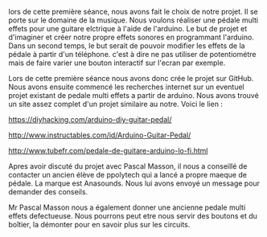 lors de cette première séance, nous avons fait le choix de notre projet. Il se porte sur le domaine de la musique. Nous voulons réaliser une pédale multi effets pour une guitare elctrique à l'aide de l'arduino. Le but de projet et d'imaginer et créer notre propre effets sonores en programmant l'arduino. Dans un second temps, le but serait de pouvoir modifier les effets de la pédale à partir d'un téléphone. c'est à dire ne pas utiliser de potentiométre mais de faire varier une bouton interactif sur l'ecran par exemple.

Lors de cette première séance nous avons donc crée le projet sur GitHub. Nous avons ensuite commencé les recherches internet sur un eventuel projet existant de pedale multi effets a partir de arduino. Nous avons trouvé un site assez complet d'un projet similaire au notre. Voici le lien :

 https://diyhacking.com/arduino-diy-guitar-pedal/
 
 http://www.instructables.com/id/Arduino-Guitar-Pedal/
 
 http://www.tubefr.com/pedale-de-guitare-arduino-lo-fi.html
 
 Apres avoir discuté du projet avec Pascal Masson, il nous a conseillé de contacter un ancien élève de ppolytech qui a lancé a  propre maeque de pédale. La marque est Anasounds. Nous lui avons envoyé un message pour demander des conseils.
 
 Mr Pascal Masson nous a également donner une ancienne pedale multi effets defectueuse. Nous pourrons peut etre nous servir des boutons et du boîtier, la démonter pour en savoir plus sur les circuits.
